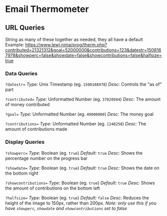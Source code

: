 # Email Thermometer

## URL Queries
String as many of these together as needed, they all have a default
Example:
https://www.lewj.ninja/prog/therm.php?contributed=21321312&goal=52000000&contributions=123&datestr=1508167978&showperc=false&showdate=false&showcontributions=false&halfsize=true

### Data Queries

`?datestr=`
*Type:* Unix Timestamp (eg. `1508168978`)
*Desc:* Controls the "as of" part

`?contributed=`
*Type:* Unformatted Number (eg. `37820504`)
*Desc:* The amount of money contributed

`?goal=`
*Type:* Unformatted Number (eg. `49000000`)
*Desc:* The money goal

`?contributions=`
*Type:* Unformatted Number (eg. `1248258`)
*Desc:* The amount of contributions made

### Display Queries

`?showperc=`
*Type:* Boolean (eg. `true`)
*Default:* `true`
*Desc:* Shows the percentage number on the progress bar

`?showdate=`
*Type:* Boolean (eg. `true`)
*Default:* `true`
*Desc:* Shows the date on the bottom right

`?showcontributions=`
*Type:* Boolean (eg. `true`)
*Default:* `true`
*Desc:* Shows the amount of contributions on the bottom left

`?halfsize=`
*Type:* Boolean (eg. `true`)
*Default:* `false`
*Desc:* Reduces the height of the image to 150px, rather than 200px.
_Note: only use this if you have `showperc`, `showdate` and `showcontributions` set to false_